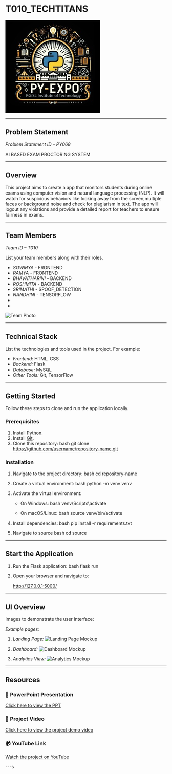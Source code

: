 # T010_TECHTITANS
![PyExpo Logo](media/pyexpo-logo.png)

---

## Problem Statement

*Problem Statement ID – PY068*

AI BASED EXAM PROCTORING SYSTEM

---

## Overview

This project aims to create a app that monitors students during online exams using computer vision and natural language processing (NLP). 
It will watch for suspicious behaviors like looking away from the screen,multiple faces or background noise and check for plagiarism in text. The app will logout any violations and provide a detailed report for teachers to ensure fairness in exams.

---

## Team Members

*Team ID – T010*

List your team members along with their roles.

- *SOWMYA* - FRONTEND
- *RAMYA* - FRONTEND
- *BHAVATHARINI* - BACKEND
- *ROSHMITA* - BACKEND
- *SRIMATHI* - SPOOF_DETECTION
- *NANDHINI* - TENSORFLOW
- 
- 

![Team Photo](media/team-photo.png)

---

## Technical Stack

List the technologies and tools used in the project. For example:

- *Frontend:* HTML, CSS
- *Backend:* Flask
- *Database:*  MySQL
- *Other Tools:*  Git, TensorFlow

---

## Getting Started

Follow these steps to clone and run the application locally.

### Prerequisites

1. Install [Python](https://www.python.org/downloads/).
2. Install [Git](https://git-scm.com/).
3. Clone this repository:
   bash
   git clone https://github.com/username/repository-name.git
   

### Installation

1. Navigate to the project directory:
   bash
   cd repository-name
   
2. Create a virtual environment:
   bash
   python -m venv venv
   
3. Activate the virtual environment:
   - On Windows:
     bash
     venv\Scripts\activate
     
   - On macOS/Linux:
     bash
     source venv/bin/activate
     
4. Install dependencies:
   bash
   pip install -r requirements.txt
   
5. Navigate to source
   bash
   cd source
   

---

## Start the Application

1. Run the Flask application:
   bash
   flask run
   
2. Open your browser and navigate to:
   
   http://127.0.0.1:5000/
   

---

## UI Overview

Images to demonstrate the user interface:

*Example pages:*

1. *Landing Page:*
   ![Landing Page Mockup](media/LoadingPage.png)

2. *Dashboard:*
   ![Dashboard Mockup](media/DashBoard.png)

3. *Analytics View:*
   ![Analytics Mockup](media/Analytics.png)

---

## Resources

### 📄 PowerPoint Presentation
[Click here to view the PPT](https://docs.google.com/presentation/d/1wm4E7OYhwQwrkiAYKdpEEBzRWV4ALLAk/edit?usp=drive_link&ouid=107618306670676857739&rtpof=true&sd=true)

### 🎥 Project Video
[Click here to view the project demo video](insert-drive-link-here)

### 📹 YouTube Link
[Watch the project on YouTube](https://youtu.be/E117db5VsTs?si=auBPpOkru_deTy5G)

---s
